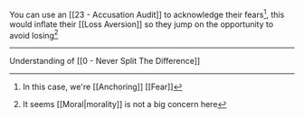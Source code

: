 You can use an [[23 - Accusation Audit]] to acknowledge their fears[^2], this would inflate their [[Loss Aversion]] so they jump on the opportunity to avoid losing[^1]

---

Understanding of [[0 - Never Split The Difference]]

[^1]: It seems [[Moral|morality]] is not a big concern here
[^2]: In this case, we're [[Anchoring]] [[Fear]]